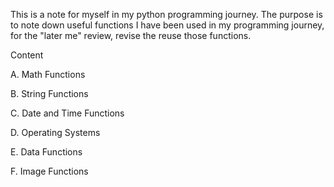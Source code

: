 
This is a note for myself in my python programming journey. The purpose is to note down useful functions I have been used in my programming journey, for the "later me" review, revise the reuse those functions.

Content

A. Math Functions

B. String Functions

C. Date and Time Functions

D. Operating Systems

E. Data Functions

F. Image Functions
